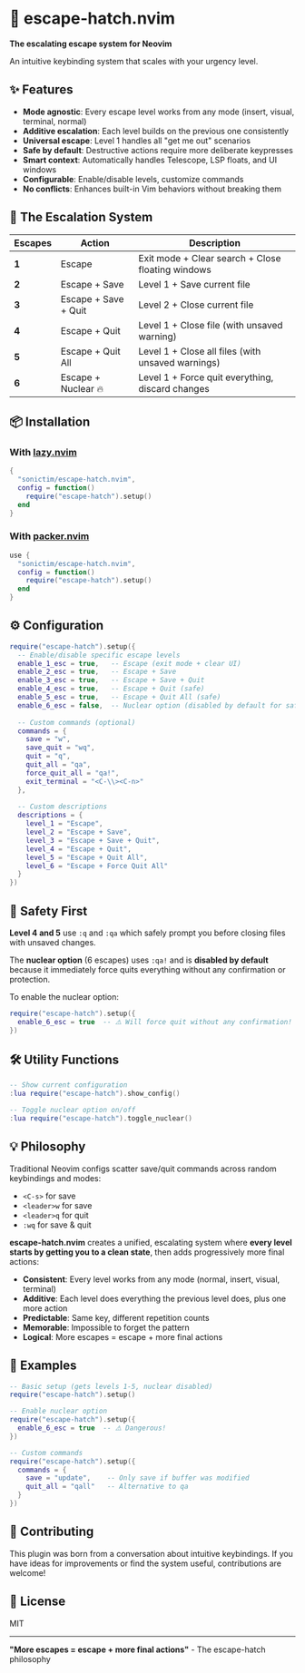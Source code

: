 # 🚀 escape-hatch.nvim

**The escalating escape system for Neovim**

An intuitive keybinding system that scales with your urgency level.

## ✨ Features

- **Mode agnostic**: Every escape level works from any mode (insert, visual, terminal, normal)
- **Additive escalation**: Each level builds on the previous one consistently
- **Universal escape**: Level 1 handles all "get me out" scenarios
- **Safe by default**: Destructive actions require more deliberate keypresses
- **Smart context**: Automatically handles Telescope, LSP floats, and UI windows
- **Configurable**: Enable/disable levels, customize commands
- **No conflicts**: Enhances built-in Vim behaviors without breaking them

## 🎯 The Escalation System

| Escapes | Action | Description |
|---------|--------|-------------|
| **1** | Escape | Exit mode + Clear search + Close floating windows |
| **2** | Escape + Save | Level 1 + Save current file |
| **3** | Escape + Save + Quit | Level 2 + Close current file |
| **4** | Escape + Quit | Level 1 + Close file (with unsaved warning) |
| **5** | Escape + Quit All | Level 1 + Close all files (with unsaved warnings) |
| **6** | Escape + Nuclear 🔥 | Level 1 + Force quit everything, discard changes |

## 📦 Installation

### With [lazy.nvim](https://github.com/folke/lazy.nvim)
```lua
{
  "sonictim/escape-hatch.nvim",
  config = function()
    require("escape-hatch").setup()
  end
}
```

### With [packer.nvim](https://github.com/wbthomason/packer.nvim)
```lua
use {
  "sonictim/escape-hatch.nvim",
  config = function()
    require("escape-hatch").setup()
  end
}
```

## ⚙️ Configuration

```lua
require("escape-hatch").setup({
  -- Enable/disable specific escape levels
  enable_1_esc = true,   -- Escape (exit mode + clear UI)
  enable_2_esc = true,   -- Escape + Save
  enable_3_esc = true,   -- Escape + Save + Quit
  enable_4_esc = true,   -- Escape + Quit (safe)
  enable_5_esc = true,   -- Escape + Quit All (safe)
  enable_6_esc = false,  -- Nuclear option (disabled by default for safety)
  
  -- Custom commands (optional)
  commands = {
    save = "w",
    save_quit = "wq",
    quit = "q",
    quit_all = "qa",
    force_quit_all = "qa!",
    exit_terminal = "<C-\\><C-n>"
  },
  
  -- Custom descriptions
  descriptions = {
    level_1 = "Escape",
    level_2 = "Escape + Save",
    level_3 = "Escape + Save + Quit", 
    level_4 = "Escape + Quit",
    level_5 = "Escape + Quit All",
    level_6 = "Escape + Force Quit All"
  }
})
```

## 🚦 Safety First

**Level 4 and 5** use `:q` and `:qa` which safely prompt you before closing files with unsaved changes.

The **nuclear option** (6 escapes) uses `:qa!` and is **disabled by default** because it immediately force quits everything without any confirmation or protection.

To enable the nuclear option:
```lua
require("escape-hatch").setup({
  enable_6_esc = true  -- ⚠️ Will force quit without any confirmation!
})
```

## 🛠️ Utility Functions

```lua
-- Show current configuration
:lua require("escape-hatch").show_config()

-- Toggle nuclear option on/off
:lua require("escape-hatch").toggle_nuclear()
```

## 💡 Philosophy

Traditional Neovim configs scatter save/quit commands across random keybindings and modes:
- `<C-s>` for save
- `<leader>w` for save  
- `<leader>q` for quit
- `:wq` for save & quit

**escape-hatch.nvim** creates a unified, escalating system where **every level starts by getting you to a clean state**, then adds progressively more final actions:

- **Consistent**: Every level works from any mode (normal, insert, visual, terminal)
- **Additive**: Each level does everything the previous level does, plus one more action
- **Predictable**: Same key, different repetition counts
- **Memorable**: Impossible to forget the pattern  
- **Logical**: More escapes = escape + more final actions

## 🎨 Examples

```lua
-- Basic setup (gets levels 1-5, nuclear disabled)
require("escape-hatch").setup()

-- Enable nuclear option
require("escape-hatch").setup({
  enable_6_esc = true  -- ⚠️ Dangerous!
})

-- Custom commands
require("escape-hatch").setup({
  commands = {
    save = "update",    -- Only save if buffer was modified
    quit_all = "qall"   -- Alternative to qa
  }
})
```

## 🤝 Contributing

This plugin was born from a conversation about intuitive keybindings. If you have ideas for improvements or find the system useful, contributions are welcome!

## 📄 License

MIT

---

**"More escapes = escape + more final actions"** - The escape-hatch philosophy
